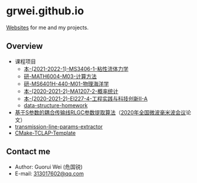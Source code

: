 # grwei.github.io

[Websites](https://grwei.github.io/) for me and my projects.

## Overview

- 课程项目
  - [本-(2021-2022-1)-MS3406-1-粘性流体力学](https://grwei.github.io/SJTU_2021-2022-1-MS3406/)
  - [研-MATH6004-M03-计算方法](https://grwei.github.io/SJTU_2021-2022-1-MATH6004/)
  - [研-MS6401H-440-M01-物理海洋学](https://grwei.github.io/SJTU_2021-2022-1-MS6401H/)
  - [本-(2020-2021-2)-MA1207-2-概率统计](https://grwei.github.io/SJTU_2020-2021-2-MA1207/)
  - [本-(2020-2021-2)-EI227-4-工程实践与科技创新Ⅱ-A](https://grwei.github.io/SJTU_2020-2021-2-EI227/)
  - [data-structure-homework](https://grwei.github.io/data-structure-homework/)
- [基于S参数的耦合传输线RLGC参数提取算法](https://grwei.github.io/ncmmw2020/)（[2020年全国微波毫米波会议](http://www.em-conf.com/ncmmw2020/index.php)论文）
- [transmission-line-params-extractor](https://grwei.github.io/transmission-line-params-extractor/)
- [CMake-TCLAP-Template](https://grwei.github.io/CMake-TCLAP-Template/)

## Contact me

- Author: Guorui Wei (危国锐)
- E-mail: 313017602@qq.com
